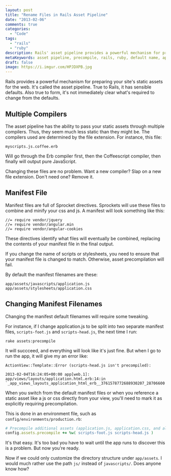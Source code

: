 ```yaml
---
layout: post
title: "Rename Files in Rails Asset Pipeline"
date: "2013-02-06"
comments: true
categories:
  - "Code"
tags:
  - "rails"
  - "ruby"
description: Rails' asset pipeline provides a powerful mechanism for preparing your static assets for the web.  There are defaults.  Learn how to change them.
metaKeywords: asset pipeline, precompile, rails, ruby, default name, application.js, application.css
draft: false
image: https://i.imgur.com/HPJDXPB.jpg
---
```


Rails provides a powerful mechanism for preparing your site's static assets for the web.  It's called the asset pipeline.  True to Rails, it has sensible defaults.  Also true to form, it's not immediately clear what's required to change from the defaults. 

<!--more-->

## Multiple Compilers

The asset pipeline has the ability to pass your static assets through multiple compilers.  Thus, they seem much less static than they might be.  The compilers used are determined by the file extension.  For instance, this file:

```
myscripts.js.coffee.erb
```

Will go through the Erb compiler first, then the Coffeescript compiler, then finally will output pure JavaScript.

Changing these files are no problem.  Want a new compiler?  Slap on a new file extension.  Don't need one?  Remove it.

## Manifest File

Manifest files are full of Sprocket directives.  Sprockets will use these files to combine and minify your css and js.  A manifest will look something like this:

```
//= require vendor/jquery
//= require vendor/angular.min
//= require vendor/angular-cookies
```

These directives identify what files will eventually be combined, replacing the contents of your manifest file in the final output.

If you change the name of scripts or stylesheets, you need to ensure that your manifest file is changed to match.  Otherwise, asset precompilation will fail.

By default the manifest filenames are these:

```
app/assets/javascripts/application.js
app/assets/stylesheets/application.css
```

## Changing Manifest Filenames

Changing the manifest default filenames will require some tweaking.

For instance, if I change application.js to be split into two separate manifest files, `scripts-foot.js` and `scripts-head.js`, the next time I run:

```
rake assets:precompile
```

It will succceed, and everything will look like it's just fine.  But when I go to run the app, it will give my an error like:

```
ActionView::Template::Error (scripts-head.js isn't precompiled):

2013-02-04T16:24:05+00:00 app[web.1]: app/views/layouts/application.html.erb:14:in `_app_views_layouts_application_html_erb__3761578772688930207_28706600'
```

When you switch from the default manifest files or when you reference a static asset like a js or css directly from your view, you'll need to mark it as explicitly requiring precompilation.  

This is done in an environment file, such as `config/environments/production.rb`:

```ruby
# Precompile additional assets (application.js, application.css, and all non-JS/CSS are already added)
config.assets.precompile += %w( scripts-foot.js scripts-head.js )
```

It's that easy.  It's too bad you have to wait until the app runs to discover this is a problem.  But now you're ready.  

Now if we could only customize the directory structure under `app/assets`.  I would much rather use the path `js/` instead of `javascripts/`.  Does anyone know how?
